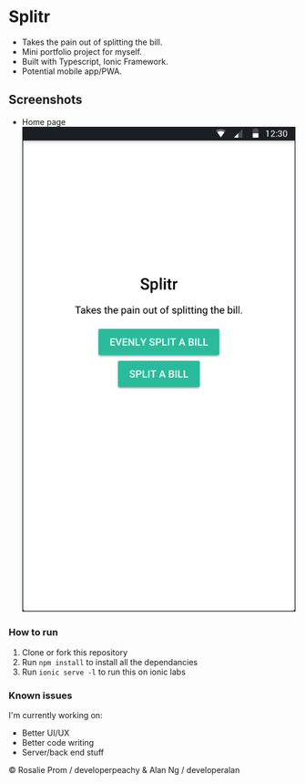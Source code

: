 # Splitr 
* Takes the pain out of splitting the bill. 
* Mini portfolio project for myself. 
* Built with Typescript, Ionic Framework. 
* Potential mobile app/PWA. 

## Screenshots
* Home page
![Home Page](/assets/screenshots/home.png)

### How to run
1. Clone or fork this repository
2. Run `npm install` to install all the dependancies
3. Run `ionic serve -l` to run this on ionic labs

### Known issues
I'm currently working on: 
* Better UI/UX 
* Better code writing 
* Server/back end stuff 

&copy; Rosalie Prom / developerpeachy & Alan Ng / developeralan